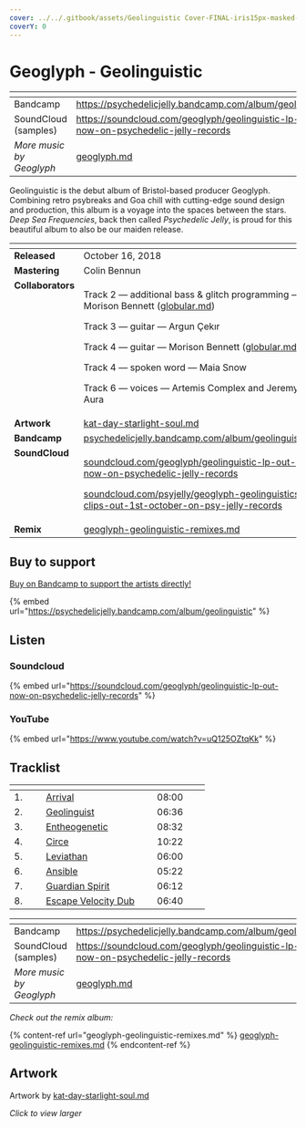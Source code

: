 ```yaml
---
cover: ../../.gitbook/assets/Geolinguistic Cover-FINAL-iris15px-masked-logo2.jpg
coverY: 0
---
```


# Geoglyph - Geolinguistic

<table data-view="cards"><thead><tr><th></th><th data-hidden data-card-target data-type="content-ref"></th></tr></thead><tbody><tr><td>Bandcamp</td><td><a href="https://psychedelicjelly.bandcamp.com/album/geolinguistic">https://psychedelicjelly.bandcamp.com/album/geolinguistic</a></td></tr><tr><td>SoundCloud (samples)</td><td><a href="https://soundcloud.com/geoglyph/geolinguistic-lp-out-now-on-psychedelic-jelly-records">https://soundcloud.com/geoglyph/geolinguistic-lp-out-now-on-psychedelic-jelly-records</a></td></tr><tr><td><em>More music by Geoglyph</em></td><td><a href="../../artists/musicians/geoglyph.md">geoglyph.md</a></td></tr></tbody></table>

Geolinguistic is the debut album of Bristol-based producer Geoglyph. Combining retro psybreaks and Goa chill with cutting-edge sound design and production, this album is a voyage into the spaces between the stars. _Deep Sea Frequencies_, back then called _Psychedelic Jelly_, is proud for this beautiful album to also be our maiden release.

<table data-header-hidden><thead><tr><th width="128" valign="top"></th><th></th></tr></thead><tbody><tr><td valign="top"><strong>Released</strong></td><td>October 16, 2018</td></tr><tr><td valign="top"><strong>Mastering</strong></td><td>Colin Bennun</td></tr><tr><td valign="top"><strong>Collaborators</strong></td><td><p>Track 2 — additional bass &#x26; glitch programming — Morison Bennett (<a data-mention href="../../artists/musicians/globular.md">globular.md</a>)</p><p>Track 3 — guitar — Argun Çekır</p><p>Track 4 — guitar — Morison Bennett (<a data-mention href="../../artists/musicians/globular.md">globular.md</a>)</p><p>Track 4 — spoken word — Maia Snow</p><p>Track 6 — voices — Artemis Complex and Jeremy's Aura </p></td></tr><tr><td valign="top"><strong>Artwork</strong></td><td><a data-mention href="../../artists/graphic/kat-day-starlight-soul.md">kat-day-starlight-soul.md</a></td></tr><tr><td valign="top"><strong>Bandcamp</strong></td><td><a href="https://psychedelicjelly.bandcamp.com/album/geolinguistic">psychedelicjelly.bandcamp.com/album/geolinguistic</a> </td></tr><tr><td valign="top"><strong>SoundCloud</strong></td><td><p><a href="https://soundcloud.com/geoglyph/geolinguistic-lp-out-now-on-psychedelic-jelly-records">soundcloud.com/geoglyph/geolinguistic-lp-out-now-on-psychedelic-jelly-records</a></p><p><a href="https://soundcloud.com/psyjelly/geoglyph-geolinguistics-clips-out-1st-october-on-psy-jelly-records">soundcloud.com/psyjelly/geoglyph-geolinguistics-clips-out-1st-october-on-psy-jelly-records</a>  </p></td></tr><tr><td valign="top"><strong>Remix</strong></td><td><a data-mention href="geoglyph-geolinguistic-remixes.md">geoglyph-geolinguistic-remixes.md</a> </td></tr></tbody></table>

## Buy to support

[Buy on Bandcamp to support the artists directly!](https://psychedelicjelly.bandcamp.com/album/geolinguistic)&#x20;

{% embed url="https://psychedelicjelly.bandcamp.com/album/geolinguistic" %}

## Listen

### Soundcloud

{% embed url="https://soundcloud.com/geoglyph/geolinguistic-lp-out-now-on-psychedelic-jelly-records" %}

### YouTube

{% embed url="https://www.youtube.com/watch?v=uQ125OZtqKk" %}

## Tracklist

<table data-header-hidden><thead><tr><th width="40"></th><th width="179"></th><th width="76"></th></tr></thead><tbody><tr><td>1.</td><td><a href="https://psychedelicjelly.bandcamp.com/track/arrival">Arrival</a> </td><td>08:00</td></tr><tr><td>2.</td><td><a href="https://psychedelicjelly.bandcamp.com/track/geolinguist">Geolinguist</a> </td><td>06:36</td></tr><tr><td>3.</td><td><a href="https://psychedelicjelly.bandcamp.com/track/entheogenetic">Entheogenetic</a> </td><td>08:32</td></tr><tr><td>4.</td><td><a href="https://psychedelicjelly.bandcamp.com/track/circe">Circe</a> </td><td>10:22</td></tr><tr><td>5.</td><td><a href="https://psychedelicjelly.bandcamp.com/track/leviathan">Leviathan</a> </td><td>06:00</td></tr><tr><td>6.</td><td><a href="https://psychedelicjelly.bandcamp.com/track/ansible">Ansible</a> </td><td>05:22</td></tr><tr><td>7.</td><td><a href="https://psychedelicjelly.bandcamp.com/track/guardian-spirit">Guardian Spirit</a> </td><td>06:12</td></tr><tr><td>8.</td><td><a href="https://psychedelicjelly.bandcamp.com/track/escape-velocity-dub">Escape Velocity Dub</a> </td><td>06:40</td></tr></tbody></table>

<table data-view="cards"><thead><tr><th></th><th data-hidden data-card-target data-type="content-ref"></th></tr></thead><tbody><tr><td>Bandcamp</td><td><a href="https://psychedelicjelly.bandcamp.com/album/geolinguistic">https://psychedelicjelly.bandcamp.com/album/geolinguistic</a></td></tr><tr><td>SoundCloud (samples)</td><td><a href="https://soundcloud.com/geoglyph/geolinguistic-lp-out-now-on-psychedelic-jelly-records">https://soundcloud.com/geoglyph/geolinguistic-lp-out-now-on-psychedelic-jelly-records</a></td></tr><tr><td><em>More music by Geoglyph</em></td><td><a href="../../artists/musicians/geoglyph.md">geoglyph.md</a></td></tr></tbody></table>

_Check out the remix album:_

{% content-ref url="geoglyph-geolinguistic-remixes.md" %}
[geoglyph-geolinguistic-remixes.md](geoglyph-geolinguistic-remixes.md)
{% endcontent-ref %}

## Artwork

Artwork by [kat-day-starlight-soul.md](../../artists/graphic/kat-day-starlight-soul.md "mention")

_Click to view larger_

<figure><img src="../../.gitbook/assets/Geolinguistic Cover-FINAL-iris15px-masked-logo2.jpg" alt=""><figcaption></figcaption></figure>
